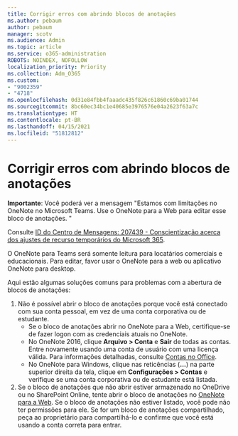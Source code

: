```yaml
---
title: Corrigir erros com abrindo blocos de anotações
ms.author: pebaum
author: pebaum
manager: scotv
ms.audience: Admin
ms.topic: article
ms.service: o365-administration
ROBOTS: NOINDEX, NOFOLLOW
localization_priority: Priority
ms.collection: Adm_O365
ms.custom:
- "9002359"
- "4718"
ms.openlocfilehash: 0d31e84fbb4faaadc435f826c61860c69ba01744
ms.sourcegitcommit: 8bc60ec34bc1e40685e3976576e04a2623f63a7c
ms.translationtype: HT
ms.contentlocale: pt-BR
ms.lasthandoff: 04/15/2021
ms.locfileid: "51812812"
---
```

# <a name="fix-issues-with-opening-notebooks"></a>Corrigir erros com abrindo blocos de anotações

**Importante**: Você poderá ver a mensagem "Estamos com limitações no OneNote no Microsoft Teams. Use o OneNote para a Web para editar esse bloco de anotações. "

Consulte [ID do Centro de Mensagens: 207439 - Conscientização acerca dos ajustes de recurso temporários do Microsoft 365](https://admin.microsoft.com/Adminportal/Home?source=applauncher#MessageCenter?id=MC207439).

O OneNote para Teams será somente leitura para locatários comerciais e educacionais. Para editar, favor usar o OneNote para a web ou aplicativo OneNote para desktop.

Aqui estão algumas soluções comuns para problemas com a abertura de blocos de anotações:

1. Não é possível abrir o bloco de anotações porque você está conectado com sua conta pessoal, em vez de uma conta corporativa ou de estudante.
    - Se o bloco de anotações abrir no OneNote para a Web, certifique-se de fazer logon com as credenciais atuais no OneNote.
    - No OneNote 2016, clique **Arquivo > Conta** e **Sair** de todas as contas. Entre novamente usando uma conta de usuário com uma licença válida. Para informações detalhadas, consulte [Contas no Office](https://support.office.com/article/accounts-in-office-628ea040-f265-49de-b986-be09c3ebf8a9). 
    - No OneNote para Windows, clique nas reticências (**...**) na parte superior direita da tela, clique em **Configurações > Contas** e verifique se uma conta corporativa ou de estudante está listada. 
2. Se o bloco de anotações que não abrir estiver armazenado no OneDrive ou no SharePoint Online, tente abrir o bloco de anotações no [OneNote para a Web](https://onenote.com). Se o bloco de anotações não estiver listado, você pode não ter permissões para ele. Se for um bloco de anotações compartilhado, peça ao proprietário para compartilhá-lo e confirme que você está usando a conta correta para entrar.
